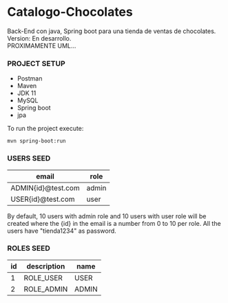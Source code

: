 # Catalogo-Chocolates
Back-End con java, Spring boot para una tienda de ventas de chocolates.<br>
Version: En desarrollo.<br>
PROXIMAMENTE UML...


### PROJECT SETUP

- Postman
- Maven
- JDK 11
- MySQL
- Spring boot
- jpa

To run the project execute:

`mvn spring-boot:run`


### USERS SEED

| email              | role  |  
|--------------------|-------|
| ADMIN{id}@test.com | admin | 
| USER{id}@test.com  | user  | 

By default, 10 users with admin role and 10 users with user role will be created where the {id} in
the email is a number from 0 to 10 per role. All the users have "tienda1234" as password.

### ROLES SEED

| id |  description |  name   |
|----|--------------|---------| 
| 1  |  ROLE_USER   |  USER   |
| 2  |  ROLE_ADMIN  |  ADMIN  | 
